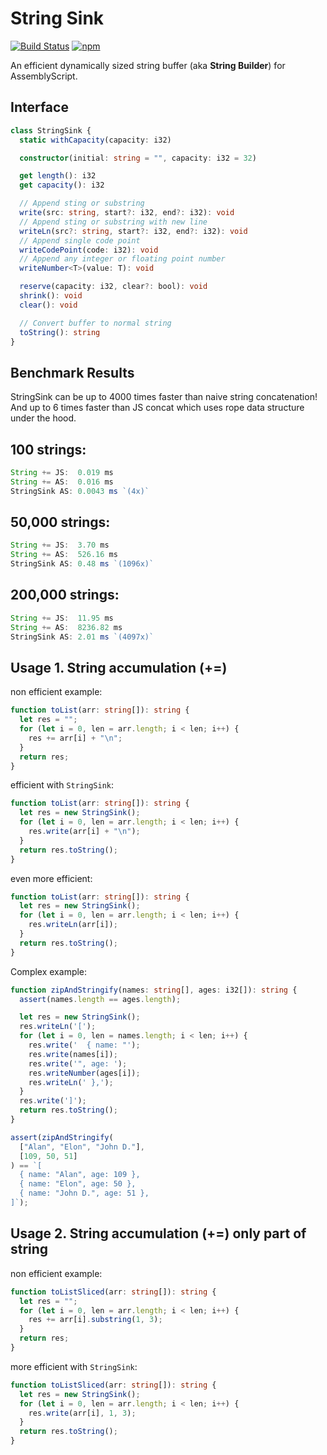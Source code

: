 String Sink
===
[![Build Status](https://github.com/MaxGraey/as-string-sink/actions/workflows/test.yml/badge.svg?event=push)](https://github.com/MaxGraey/as-string-sink/actions/workflows/test.yml?query=branch%3Amain)
[![npm](https://img.shields.io/npm/v/as-string-sink.svg?color=007acc&logo=npm)](https://www.npmjs.com/package/as-string-sink)

An efficient dynamically sized string buffer (aka **String Builder**) for AssemblyScript.

## Interface

```ts
class StringSink {
  static withCapacity(capacity: i32)

  constructor(initial: string = "", capacity: i32 = 32)

  get length(): i32
  get capacity(): i32

  // Append sting or substring
  write(src: string, start?: i32, end?: i32): void
  // Append sting or substring with new line
  writeLn(src?: string, start?: i32, end?: i32): void
  // Append single code point
  writeCodePoint(code: i32): void
  // Append any integer or floating point number
  writeNumber<T>(value: T): void

  reserve(capacity: i32, clear?: bool): void
  shrink(): void
  clear(): void

  // Convert buffer to normal string
  toString(): string
}
```

## Benchmark Results

StringSink can be up to 4000 times faster than naive string concatenation! And up to 6 times faster than JS concat which uses rope data structure under the hood.

100 strings:
------------
```ts
String += JS:  0.019 ms
String += AS:  0.016 ms
StringSink AS: 0.0043 ms `(4x)`
```

50,000 strings:
---------------
```ts
String += JS:  3.70 ms
String += AS:  526.16 ms
StringSink AS: 0.48 ms `(1096x)`
```

200,000 strings:
----------------
```ts
String += JS:  11.95 ms
String += AS:  8236.82 ms
StringSink AS: 2.01 ms `(4097x)`
```

## Usage 1. String accumulation (+=)

non efficient example:

```ts
function toList(arr: string[]): string {
  let res = "";
  for (let i = 0, len = arr.length; i < len; i++) {
    res += arr[i] + "\n";
  }
  return res;
}
```

efficient with `StringSink`:

```ts
function toList(arr: string[]): string {
  let res = new StringSink();
  for (let i = 0, len = arr.length; i < len; i++) {
    res.write(arr[i] + "\n");
  }
  return res.toString();
}
```

even more efficient:

```ts
function toList(arr: string[]): string {
  let res = new StringSink();
  for (let i = 0, len = arr.length; i < len; i++) {
    res.writeLn(arr[i]);
  }
  return res.toString();
}
```

Complex example:

```ts
function zipAndStringify(names: string[], ages: i32[]): string {
  assert(names.length == ages.length);

  let res = new StringSink();
  res.writeLn('[');
  for (let i = 0, len = names.length; i < len; i++) {
    res.write('  { name: "');
    res.write(names[i]);
    res.write('", age: ');
    res.writeNumber(ages[i]);
    res.writeLn(' },');
  }
  res.write(']');
  return res.toString();
}

assert(zipAndStringify(
  ["Alan", "Elon", "John D."],
  [109, 50, 51]
) == `[
  { name: "Alan", age: 109 },
  { name: "Elon", age: 50 },
  { name: "John D.", age: 51 },
]`);
```

## Usage 2. String accumulation (+=) only part of string

non efficient example:

```ts
function toListSliced(arr: string[]): string {
  let res = "";
  for (let i = 0, len = arr.length; i < len; i++) {
    res += arr[i].substring(1, 3);
  }
  return res;
}
```

more efficient with `StringSink`:

```ts
function toListSliced(arr: string[]): string {
  let res = new StringSink();
  for (let i = 0, len = arr.length; i < len; i++) {
    res.write(arr[i], 1, 3);
  }
  return res.toString();
}
```
